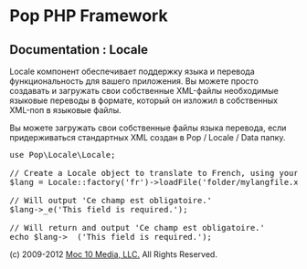 Pop PHP Framework
=================

Documentation : Locale
----------------------

Locale компонент обеспечивает поддержку языка и перевода функциональность для вашего приложения. Вы можете просто создавать и загружать свои собственные XML-файлы необходимые языковые переводы в формате, который он изложил в собственных XML-поп в языковые файлы.

Вы можете загружать свои собственные файлы языка перевода, если придерживаться стандартных XML создан в Pop / Locale / Data папку.

<pre>
use Pop\Locale\Locale;

// Create a Locale object to translate to French, using your own language file.
$lang = Locale::factory('fr')->loadFile('folder/mylangfile.xml);

// Will output 'Ce champ est obligatoire.'
$lang->_e('This field is required.');

// Will return and output 'Ce champ est obligatoire.'
echo $lang->__('This field is required.');
</pre>

(c) 2009-2012 [Moc 10 Media, LLC.](http://www.moc10media.com) All Rights Reserved.
